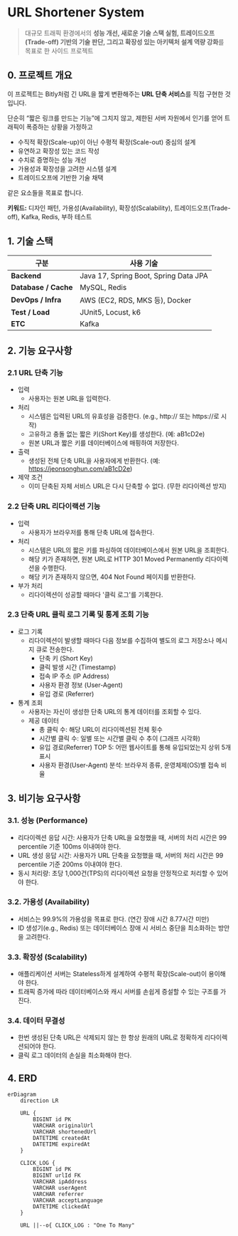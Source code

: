 # URL Shortener System
> 대규모 트래픽 환경에서의 **성능 개선, 새로운 기술 스택 실험, 트레이드오프(Trade-off) 기반의 기술 판단, 그리고 확장성 있는 아키텍처 설계 역량 강화**를 목표로 한 사이드 프로젝트

## 0. 프로젝트 개요

이 프로젝트는 Bitly처럼 긴 URL을 짧게 변환해주는 **URL 단축 서비스**를 직접 구현한 것입니다.

단순히 “짧은 링크를 만드는 기능”에 그치지 않고, 제한된 서버 자원에서 인기를 얻어 트래픽이 폭증하는 상황을 가정하고

- 수직적 확장(Scale-up)이 아닌 수평적 확장(Scale-out) 중심의 설계
- 유연하고 확장성 있는 코드 작성
- 수치로 증명하는 성능 개선
- 가용성과 확장성을 고려한 시스템 설계
- 트레이드오프에 기반한 기술 채택

같은 요소들을 목표로 합니다.

**키워드:** 디자인 패턴, 가용성(Availability), 확장성(Scalability), 트레이드오프(Trade-off), Kafka, Redis, 부하 테스트

## 1. 기술 스택

| 구분                   | 사용 기술                             |
| -------------------- |-----------------------------------|
| **Backend**          | Java 17, Spring Boot, Spring Data JPA |
| **Database / Cache** | MySQL, Redis                      |
| **DevOps / Infra**   | AWS (EC2, RDS, MKS 등), Docker     |
| **Test / Load**      | JUnit5, Locust, k6                |
| **ETC**              | Kafka                             |

## 2. 기능 요구사항
### 2.1 URL 단축 기능
- 입력
  - 사용자는 원본 URL을 입력한다.
- 처리
  - 시스템은 입력된 URL의 유효성을 검증한다. (e.g., http:// 또는 https://로 시작)
  - 고유하고 충돌 없는 짧은 키(Short Key)를 생성한다. (예: aB1cD2e)
  - 원본 URL과 짧은 키를 데이터베이스에 매핑하여 저장한다.
- 출력
  - 생성된 전체 단축 URL을 사용자에게 반환한다. (예: https://jeonsonghun.com/aB1cD2e)
- 제약 조건 
  - 이미 단축된 자체 서비스 URL은 다시 단축할 수 없다. (무한 리다이렉션 방지)

### 2.2 단축 URL 리다이랙션 기능
- 입력
  - 사용자가 브라우저를 통해 단축 URL에 접속한다.
- 처리
  - 시스템은 URL의 짧은 키를 파싱하여 데이터베이스에서 원본 URL을 조회한다.
  - 해당 키가 존재하면, 원본 URL로 HTTP 301 Moved Permanently 리다이렉션을 수행한다.
  - 해당 키가 존재하지 않으면, 404 Not Found 페이지를 반환한다.
- 부가 처리
  - 리다이렉션이 성공할 때마다 '클릭 로그'를 기록한다.

### 2.3 단축 URL 클릭 로그 기록 및 통계 조회 기능
- 로그 기록
  - 리다이렉션이 발생할 때마다 다음 정보를 수집하여 별도의 로그 저장소나 메시지 큐로 전송한다.
    - 단축 키 (Short Key)
    - 클릭 발생 시간 (Timestamp)
    - 접속 IP 주소 (IP Address)
    - 사용자 환경 정보 (User-Agent)
    - 유입 경로 (Referrer)
- 통계 조회
  - 사용자는 자신이 생성한 단축 URL의 통계 데이터를 조회할 수 있다.
  - 제공 데이터
    - 총 클릭 수: 해당 URL이 리다이렉션된 전체 횟수
    - 시간별 클릭 수: 일별 또는 시간별 클릭 수 추이 (그래프 시각화)
    - 유입 경로(Referrer) TOP 5: 어떤 웹사이트를 통해 유입되었는지 상위 5개 표시
    - 사용자 환경(User-Agent) 분석: 브라우저 종류, 운영체제(OS)별 접속 비율

## 3. 비기능 요구사항

### 3.1. 성능 (Performance)
- 리다이렉션 응답 시간: 사용자가 단축 URL을 요청했을 때, 서버의 처리 시간은 99 percentile 기준 100ms 이내여야 한다.
- URL 생성 응답 시간: 사용자가 URL 단축을 요청했을 때, 서버의 처리 시간은 99 percentile 기준 200ms 이내여야 한다.
- 동시 처리량: 초당 1,000건(TPS)의 리다이렉션 요청을 안정적으로 처리할 수 있어야 한다.
### 3.2. 가용성 (Availability)
- 서비스는 99.9%의 가용성을 목표로 한다. (연간 장애 시간 8.77시간 미만)
- ID 생성기(e.g., Redis) 또는 데이터베이스 장애 시 서비스 중단을 최소화하는 방안을 고려한다.
### 3.3. 확장성 (Scalability)
- 애플리케이션 서버는 Stateless하게 설계하여 수평적 확장(Scale-out)이 용이해야 한다.
- 트래픽 증가에 따라 데이터베이스와 캐시 서버를 손쉽게 증설할 수 있는 구조를 가진다.
### 3.4. 데이터 무결성
- 한번 생성된 단축 URL은 삭제되지 않는 한 항상 원래의 URL로 정확하게 리다이렉션되어야 한다.
- 클릭 로그 데이터의 손실을 최소화해야 한다.

## 4. ERD
```mermaid
erDiagram
    direction LR

    URL {
        BIGINT id PK
        VARCHAR originalUrl
        VARCHAR shortenedUrl
        DATETIME createdAt
        DATETIME expiredAt
    }

    CLICK_LOG {
        BIGINT id PK
        BIGINT urlId FK
        VARCHAR ipAddress
        VARCHAR userAgent
        VARCHAR referrer
        VARCHAR acceptLanguage
        DATETIME clickedAt
    }

    URL ||--o{ CLICK_LOG : "One To Many"

```












